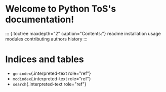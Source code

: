 Welcome to Python ToS\'s documentation!
=======================================

::: {.toctree maxdepth="2" caption="Contents:"}
readme installation usage modules contributing authors history
:::

Indices and tables
==================

-   `genindex`{.interpreted-text role="ref"}
-   `modindex`{.interpreted-text role="ref"}
-   `search`{.interpreted-text role="ref"}
